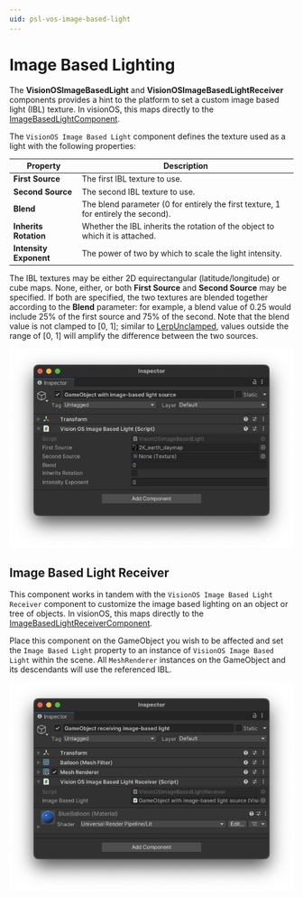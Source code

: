```yaml
---
uid: psl-vos-image-based-light
---
```

# Image Based Lighting

The **VisionOSImageBasedLight** and **VisionOSImageBasedLightReceiver** components provides a hint to the platform to set a custom image based light (IBL) texture.  In visionOS, this maps directly to the [ImageBasedLightComponent](https://developer.apple.com/documentation/realitykit/imagebasedlightcomponent).

The `VisionOS Image Based Light` component defines the texture used as a light with the following properties:

| **Property** | **Description** |
| --- | --- |
| **First Source** | The first IBL texture to use.  |
| **Second Source** | The second IBL texture to use. |
| **Blend** | The blend parameter (0 for entirely the first texture, 1 for entirely the second). |
| **Inherits Rotation** | Whether the IBL inherits the rotation of the object to which it is attached. |
| **Intensity Exponent** | The power of two by which to scale the light intensity. |

The IBL textures may be either 2D equirectangular (latitude/longitude) or cube maps.  None, either, or both **First Source** and **Second Source** may be specified.  If both are specified, the two textures are blended together according to the **Blend** parameter: for example, a blend value of 0.25 would include 25% of the first source and 75% of the second.  Note that the blend value is not clamped to [0, 1]; similar to [LerpUnclamped](https://docs.unity3d.com/ScriptReference/Mathf.LerpUnclamped.html), values outside the range of [0, 1] will amplify the difference between the two sources.

![VisionOSImageBasedLight](images/ReferenceGuide/VisionOSImageBasedLight.png)

## Image Based Light Receiver

This component works in tandem with the `VisionOS Image Based Light Receiver` component to customize the image based lighting on an object or tree of objects.  In visionOS, this maps directly to the [ImageBasedLightReceiverComponent](https://developer.apple.com/documentation/realitykit/imagebasedlightreceivercomponent).

Place this component on the GameObject you wish to be affected and set the `Image Based Light` property to an instance of `VisionOS Image Based Light` within the scene.  All `MeshRenderer` instances on the GameObject and its descendants will use the referenced IBL.

![VisionOSImageBasedLightReceiver](images/ReferenceGuide/VisionOSImageBasedLightReceiver.png)
